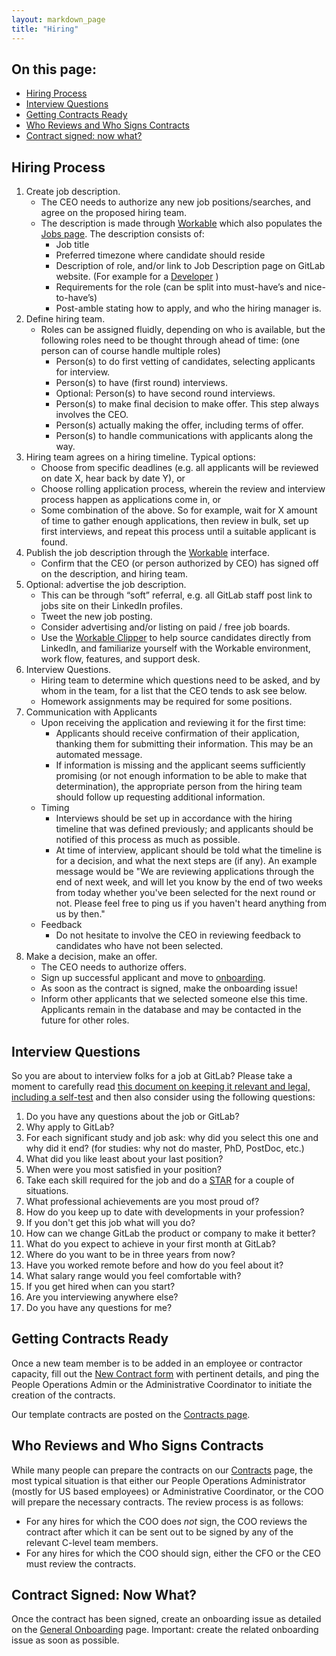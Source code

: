 ```yaml
---
layout: markdown_page
title: "Hiring"
---
```

## On this page:
* [Hiring Process](#hiring-process)
* [Interview Questions](#interview-questions)
* [Getting Contracts Ready](#prep-contracts)
* [Who Reviews and Who Signs Contracts](#contract-review)
* [Contract signed: now what?](#move-to-onboarding)


## Hiring Process<a name="hiring-process"></a>

1. Create job description.
    * The CEO needs to authorize any new job positions/searches, and agree on the proposed hiring team.
    * The description is made through [Workable](https://gitlab.workable.com/backend)
    which also populates the [Jobs page](https://about.gitlab.com/jobs). The description consists of:
      * Job title
      * Preferred timezone where candidate should reside
      * Description of role, and/or link to Job Description page on GitLab website. (For example for a [Developer](https://about.gitlab.com/jobs/developer) )
      * Requirements for the role (can be split into must-have’s and nice-to-have’s)
      * Post-amble stating how to apply, and who the hiring manager is.
1. Define hiring team.
    * Roles can be assigned fluidly, depending on who is available, but the following roles need
    to be thought through ahead of time: (one person can of course handle multiple roles)
      * Person(s) to do first vetting of candidates, selecting applicants for interview.
      * Person(s) to have (first round) interviews.
      * Optional: Person(s) to have second round interviews.
      * Person(s) to make final decision to make offer. This step always involves the CEO.
      * Person(s) actually making the offer, including terms of offer.
      * Person(s) to handle communications with applicants along the way.
1. Hiring team agrees on a hiring timeline. Typical options:
    * Choose from specific deadlines (e.g. all applicants will be reviewed on date X, hear back by date Y), or
    * Choose rolling application process, wherein the review and interview process  happen as applications come in, or
    * Some combination of the above. So for example, wait for X amount of time
    to gather enough applications, then review in bulk, set up first interviews,
    and repeat this process until a suitable applicant is found.
1. Publish the job description through the [Workable](https://gitlab.workable.com/backend) interface.
    * Confirm that the CEO (or person authorized by CEO) has signed off on the description, and hiring team.
1. Optional: advertise the job description.
    * This can be through “soft” referral, e.g. all GitLab staff post link to jobs site on their LinkedIn profiles.
    * Tweet the new job posting.
    * Consider advertising and/or listing on paid / free job boards.
    * Use the [Workable Clipper](http://resources.workable.com/the-workable-clipper) to help source candidates directly from LinkedIn, and  familiarize yourself with the Workable environment, work flow, features, and support desk.
1. Interview Questions.
    * Hiring team to determine which questions need to be asked, and by whom in the team, for a list that the CEO tends to ask see below.
    * Homework assignments may be required for some positions.
1. Communication with Applicants
    * Upon receiving the application and reviewing it for the first time:
      * Applicants should receive confirmation of their application, thanking
      them for submitting their information. This may be an automated message.
      * If information is missing and the applicant seems sufficiently promising
      (or not enough information to be able to make that determination), the appropriate person from the hiring team should follow up requesting additional information.
    * Timing
      * Interviews should be set up in accordance with the hiring timeline that
      was defined previously; and applicants should be notified of this process as much as possible.
      * At time of interview, applicant should be told what the timeline is for
      a decision, and what the next steps are (if any). An example message would
      be "We are reviewing applications through the end of next week, and will let
      you know by the end of two weeks from today whether you've been selected for
      the next round or not. Please feel free to ping us if you haven't heard anything from us by then."
    * Feedback
      * Do not hesitate to involve the CEO in reviewing feedback to candidates who have not been selected.
1. Make a decision, make an offer.
    * The CEO needs to authorize offers.
    * Sign up successful applicant and move to [onboarding](https://about.gitlab.com/handbook/general-onboarding).
    * As soon as the contract is signed, make the onboarding issue!
    * Inform other applicants that we selected someone else this time. Applicants remain in the database and may be contacted in the future for other roles.

## Interview Questions<a name="interview-questions"></a>
So you are about to interview folks for a job at GitLab? Please take a moment to carefully read
[this document on keeping it relevant and legal, including a self-test](https://docs.google.com/document/d/1JNrDqtVGq3Y652ooxrOTr9Nc9TnxLj5N-KozzK5CqXw)
and then also consider using the following questions:  

1. Do you have any questions about the job or GitLab?
1. Why apply to GitLab?
1. For each significant study and job ask: why did you select this one and why did it end? (for studies: why not do master, PhD, PostDoc, etc.)
1. What did you like least about your last position?
1. When were you most satisfied in your position?
1. Take each skill required for the job and do a [STAR](https://en.wikipedia.org/wiki/Situation,_Task,_Action,_Result) for a couple of situations.
1. What professional achievements are you most proud of?
1. How do you keep up to date with developments in your profession?
1. If you don't get this job what will you do?
1. How can we change GitLab the product or company to make it better?
1. What do you expect to achieve in your first month at GitLab?
1. Where do you want to be in three years from now?
1. Have you worked remote before and how do you feel about it?
1. What salary range would you feel comfortable with?
1. If you get hired when can you start?
1. Are you interviewing anywhere else?
1. Do you have any questions for me?

## Getting Contracts Ready<a name="prep-contracts"></a>
Once a new team member is to be added in an employee or contractor capacity,
fill out the [New Contract form](https://docs.google.com/a/gitlab.com/forms/d/1Cthnkdj_23ev_u7LT01wv5dZYAZKm20vp5JmzT3ECqE/viewform)
with pertinent details, and ping the People Operations Admin or the Administrative
Coordinator to initiate the creation of the contracts.

Our template contracts are posted on the [Contracts page](https://about.gitlab.com/handbook/contracts).

## Who Reviews and Who Signs Contracts<a name="contract-review"></a>
While many people can prepare the contracts on our [Contracts](https://about.gitlab.com/handbook/contracts)
page, the most typical situation is that either our People Operations Administrator
(mostly for US based employees) or Administrative Coordinator, or the COO will
prepare the necessary contracts. The review process is as follows:

* For any hires for which the COO does _not_ sign, the COO reviews the contract
after which it can be sent out to be signed by any of the relevant C-level team
members.
* For any hires for which the COO should sign, either the CFO or the CEO must
review the contracts.

## Contract Signed: Now What?<a name="move-to-onboarding"></a>
Once the contract has been signed, create an onboarding issue as detailed on the
[General Onboarding](https://about.gitlab.com/handbook/general-onboarding/) page. Important: create the related
onboarding issue as soon as possible.
